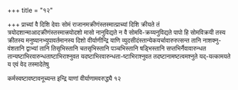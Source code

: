 +++
title = "१२"

+++
प्राच्यां वै दिशि देवाः सोमं राजानमक्रीणंस्तस्मात्प्राच्यां दिशि क्रीयते
तं त्रयोदशान्माआदक्रीणंस्तस्मात्त्रयोदशो मासो नानुविद्यते न वै
सोमवि-क्रय्यनुविद्यते पापो हि सोमविक्रयी तस्य क्रीतस्य
मनुष्यानभ्युपावर्तमानस्य दिशो वीर्याणीन्द्रि याणि
व्युदसीदंस्तान्येकयर्चावारुरुत्सन्त
तानि नाशक्नु-वंशतानि द्वाभ्यां तानि तिसृभिस्तानि चतसृभिस्तानि
पञ्चभिस्तानि षड्भिस्तानि सप्तभिर्नैवावारुन्धत
तान्यष्टाभिरवारुन्धताष्टाभिराश्नुवत
यदष्टाभिरवारुन्धता-ष्टाभिराश्नुवत
तदष्टानामष्टत्वमश्नुते यद्-यत्कामयते य एवं वेद तस्मादेतेषु 

कर्मस्वष्टावष्टावनूच्यन्त इन्द्रि याणां वीर्याणामवरुद्ध्यै १२




 

